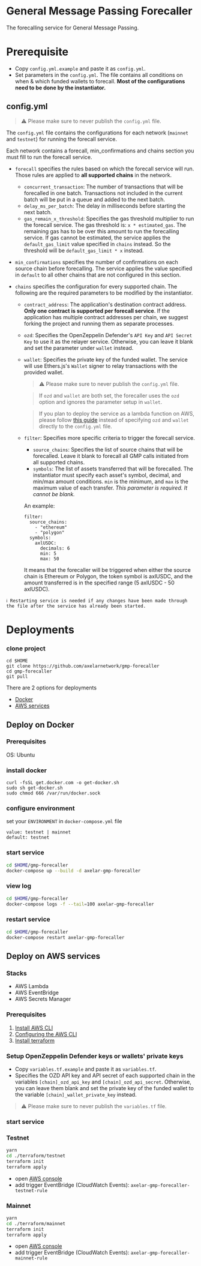 # General Message Passing Forecaller

The forecalling service for General Message Passing.

# Prerequisite

- Copy `config.yml.example` and paste it as `config.yml`.
- Set parameters in the `config.yml`. The file contains all conditions on when & which funded wallets to forecall. **Most of the configurations need to be done by the instantiator.**

## config.yml

> :warning: Please make sure to never publish the `config.yml` file.

The `config.yml` file contains the configurations for each network (`mainnet` and `testnet`) for running the forecall service.

Each network contains a forecall, min_confirmations and chains section you must fill to run the forecall service.

- `forecall` specifies the rules based on which the forecall service will run. Those rules are applied to **all supported chains** in the network.
  - `concurrent_transaction`: The number of transactions that will be forecalled in one batch. Transactions not included in the current batch will be put in a queue and added to the next batch.
  - `delay_ms_per_batch`: The delay in milliseconds before starting the next batch.
  - `gas_remain_x_threshold`: Specifies the gas threshold multiplier to run the forecall service. The gas threshold is: `x * estimated_gas`. The remaining gas has to be over this amount to run the forecalling service. If gas cannot be estimated, the service applies the `default_gas_limit` value specified in `chains` instead. So the threshold will be `default_gas_limit * x` instead.
- `min_confirmations` specifies the number of confirmations on each source chain before forecalling. The service applies the value specified in `default` to all other chains that are not configured in this section.
- `chains` specifies the configuration for every supported chain. The following are the required parameters to be modified by the instantiator.

  - `contract_address`: The application's destination contract address. **Only one contract is supported per forecall service**. If the application has multiple contract addresses per chain, we suggest forking the project and running them as separate processes.

  - `ozd`: Specifies the OpenZeppelin Defender's `API Key` and `API Secret Key` to use it as the relayer service. Otherwise, you can leave it blank and set the parameter under `wallet` instead.
  - `wallet`: Specifies the private key of the funded wallet. The service will use Ethers.js's `Wallet` signer to relay transactions with the provided wallet.

    > :warning: Please make sure to never publish the `config.yml` file.

    > If `ozd` and `wallet` are both set, the forecaller uses the `ozd` option and ignores the parameter setup in `wallet`.

    > If you plan to deploy the service as a lambda function on AWS, please follow [this guide](https://github.com/axelarnetwork/gmp-forecaller/edit/main/README.md#setup-ozd-or-wallets-keys) instead of specifying `ozd` and `wallet` directly to the `config.yml` file.

  - `filter`: Specifies more specific criteria to trigger the forecall service.
    - `source_chains`: Specifies the list of source chains that will be forecalled. Leave it blank to forecall all GMP calls initiated from all supported chains.
    - `symbols`: The list of assets transferred that will be forecalled. The instantiator must specify each asset's symbol, decimal, and min/max amount conditions. `min` is the minimum, and `max` is the maximum value of each transfer. *This parameter is required. It cannot be blank.* 

    An example:

    ```
    filter: 
      source_chains: 
        - "ethereum"
        - "polygon"
      symbols:
        axlUSDC:
          decimals: 6
          min: 5
          max: 50
    ```

    It means that the forecaller will be triggered when either the source chain is Ethereum or Polygon, the token symbol is axlUSDC, and the amount transferred is in the specified range (5 axlUSDC - 50 axlUSDC).

```
ℹ️ Restarting service is needed if any changes have been made through the file after the service has already been started.
```

# Deployments

### clone project

```
cd $HOME
git clone https://github.com/axelarnetwork/gmp-forecaller
cd gmp-forecaller
git pull
```

There are 2 options for deployments

- [Docker](#deploy-on-docker)
- [AWS services](#deploy-on-aws-services)

## Deploy on Docker

### Prerequisites

OS: Ubuntu

### install docker

```
curl -fsSL get.docker.com -o get-docker.sh
sudo sh get-docker.sh
sudo chmod 666 /var/run/docker.sock
```

### configure environment

set your `ENVIRONMENT` in `docker-compose.yml` file

```
value: testnet | mainnet
default: testnet
```

### start service

```bash
cd $HOME/gmp-forecaller
docker-compose up --build -d axelar-gmp-forecaller
```

### view log

```bash
cd $HOME/gmp-forecaller
docker-compose logs -f --tail=100 axelar-gmp-forecaller
```

### restart service

```bash
cd $HOME/gmp-forecaller
docker-compose restart axelar-gmp-forecaller
```

## Deploy on AWS services

### Stacks

- AWS Lambda
- AWS EventBridge
- AWS Secrets Manager

### Prerequisites

1. [Install AWS CLI](https://docs.aws.amazon.com/cli/latest/userguide/getting-started-prereqs.html)
2. [Configuring the AWS CLI](https://docs.aws.amazon.com/cli/latest/userguide/cli-chap-configure.html)
3. [Install terraform](https://learn.hashicorp.com/tutorials/terraform/install-cli)

### Setup OpenZeppelin Defender keys or wallets' private keys
- Copy `variables.tf.example` and paste it as `variables.tf`.
- Specifies the OZD API key and API secret of each supported chain in the variables `[chain]_ozd_api_key` and `[chain]_ozd_api_secret`. Otherwise, you can leave them blank and set the private key of the funded wallet to the variable `[chain]_wallet_private_key` instead.
> :warning: Please make sure to never publish the `variables.tf` file.

### start service

### Testnet

```bash
yarn
cd ./terraform/testnet
terraform init
terraform apply
```

- open [AWS console](https://console.aws.amazon.com/lambda/home#/functions/axelar-gmp-forecaller-testnet?tab=configure)
- add trigger EventBridge (CloudWatch Events): `axelar-gmp-forecaller-testnet-rule`

### Mainnet

```bash
yarn
cd ./terraform/mainnet
terraform init
terraform apply
```

- open [AWS console](https://console.aws.amazon.com/lambda/home#/functions/axelar-gmp-forecaller-mainnet?tab=configure)
- add trigger EventBridge (CloudWatch Events): `axelar-gmp-forecaller-mainnet-rule`
